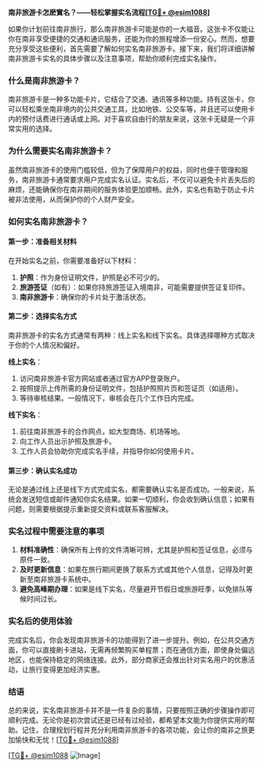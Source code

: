 **南非旅游卡怎麽實名？——轻松掌握实名流程[[TG💪+ @esim1088](https://t.me/s/esim1088)]**

如果你计划前往南非旅行，那么南非旅游卡可能是你的一大福音。这张卡不仅能让你在南非享受便捷的交通和通讯服务，还能为你的旅程增添一份安心。然而，想要充分享受这些便利，首先需要了解如何实名南非旅游卡。接下来，我们将详细讲解南非旅游卡实名的具体步骤以及注意事项，帮助你顺利完成实名操作。

### 什么是南非旅游卡？

南非旅游卡是一种多功能卡片，它结合了交通、通讯等多种功能。持有这张卡，你可以轻松乘坐南非境内的公共交通工具，比如地铁、公交车等，并且还可以使用卡内的预付话费进行通话或上网。对于喜欢自由行的朋友来说，这张卡无疑是一个非常实用的选择。

### 为什么需要实名南非旅游卡？

虽然南非旅游卡的使用门槛较低，但为了保障用户的权益，同时也便于管理和服务，南非旅游卡通常要求用户完成实名认证。实名后，不仅可以避免卡片丢失后的麻烦，还能确保你在南非期间的服务体验更加顺畅。此外，实名也有助于防止卡片被非法使用，从而保护你的个人财产安全。

### 如何实名南非旅游卡？

#### 第一步：准备相关材料

在开始实名之前，你需要准备好以下材料：

1. **护照**：作为身份证明文件，护照是必不可少的。
2. **旅游签证**（如有）：如果你持旅游签证入境南非，可能需要提供签证复印件。
3. **南非旅游卡**：确保你的卡片处于激活状态。

#### 第二步：选择实名方式

南非旅游卡的实名方式通常有两种：线上实名和线下实名。具体选择哪种方式取决于你的个人情况和偏好。

**线上实名**：
1. 访问南非旅游卡官方网站或者通过官方APP登录账户。
2. 按照提示上传所需的身份证明文件，包括护照照片页和签证页（如适用）。
3. 等待审核结果。一般情况下，审核会在几个工作日内完成。

**线下实名**：
1. 前往南非旅游卡的合作网点，如大型商场、机场等地。
2. 向工作人员出示护照及旅游卡。
3. 工作人员会协助你完成实名手续，并指导你如何使用卡片。

#### 第三步：确认实名成功

无论是通过线上还是线下方式完成实名，都需要确认实名是否成功。一般来说，系统会发送短信或邮件通知你实名结果。如果一切顺利，你会收到确认信息；如果有问题，则需要根据提示重新提交资料或联系客服解决。

### 实名过程中需要注意的事项

1. **材料准确性**：确保所有上传的文件清晰可辨，尤其是护照和签证信息，必须与原件一致。
2. **及时更新信息**：如果在旅行期间更换了联系方式或其他个人信息，记得及时更新至南非旅游卡系统中。
3. **避免高峰期办理**：如果是线下实名，尽量避开节假日或旅游旺季，以免排队等候时间过长。

### 实名后的使用体验

完成实名后，你会发现南非旅游卡的功能得到了进一步提升。例如，在公共交通方面，你可以直接刷卡进站，无需再频繁购买单程票；而在通信方面，即使身处偏远地区，也能保持稳定的网络连接。此外，部分商家还会推出针对实名用户的优惠活动，让旅行变得更加经济实惠。

### 结语

总的来说，实名南非旅游卡并不是一件复杂的事情，只要按照正确的步骤操作即可顺利完成。无论你是初次尝试还是已经有过经验，都希望本文能为你提供实用的帮助。记住，合理规划行程并充分利用南非旅游卡的各项功能，会让你的南非之旅更加愉快和无忧！[[TG💪+ @esim1088](https://t.me/s/esim1088)]

[[TG💪+ @esim1088](https://t.me/s/esim1088) ![Image](https://i.postimg.cc/4NQfJmqS/Snipaste-2025-05-13-00-14-12.png)]